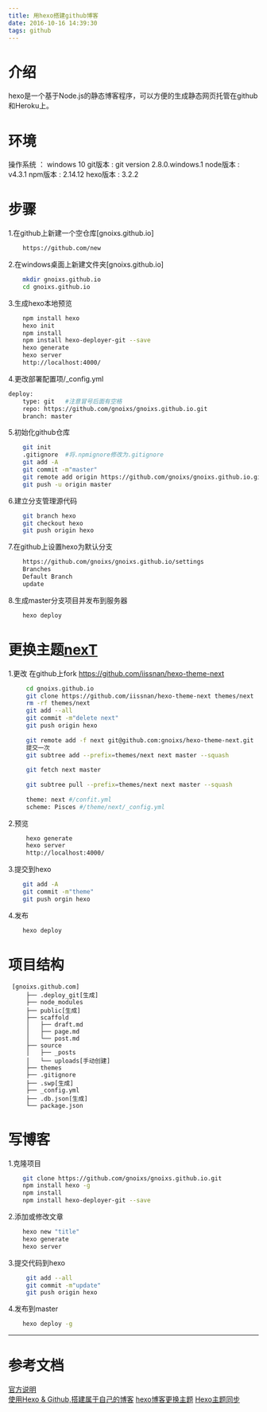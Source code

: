 ```yaml
---
title: 用hexo搭建github博客
date: 2016-10-16 14:39:30
tags: github
---
```


# 介绍
hexo是一个基于Node.js的静态博客程序，可以方便的生成静态网页托管在github和Heroku上。

# 环境
操作系统 ： windows 10
git版本  : git version 2.8.0.windows.1
node版本 : v4.3.1
npm版本  : 2.14.12
hexo版本 : 3.2.2

# 步骤
1.在github上新建一个空仓库[gnoixs.github.io]
```bash
	https://github.com/new
```
2.在windows桌面上新建文件夹[gnoixs.github.io]
```bash
	mkdir gnoixs.github.io
	cd gnoixs.github.io
```
3.生成hexo本地预览 
```bash
	npm install hexo
	hexo init
	npm install
	npm install hexo-deployer-git --save
	hexo generate
	hexo server
	http://localhost:4000/
```
4.更改部署配置项/_config.yml
```bash
deploy:
	type: git   #注意冒号后面有空格
	repo: https://github.com/gnoixs/gnoixs.github.io.git
	branch: master
```
5.初始化github仓库
```bash
	git init
	.gitignore  #将.npmignore修改为.gitignore
	git add -A
	git commit -m"master"
	git remote add origin https://github.com/gnoixs/gnoixs.github.io.git
	git push -u origin master
```
6.建立分支管理源代码
```bash
	git branch hexo
	git checkout hexo
	git push origin hexo
```
7.在github上设置hexo为默认分支
```bash
	https://github.com/gnoixs/gnoixs.github.io/settings
	Branches
	Default Branch
	update
```
8.生成master分支项目并发布到服务器
```bash	
	hexo deploy
```
	
# 更换主题[nexT](http://theme-next.iissnan.com/)
1.更改
    在github上fork https://github.com/iissnan/hexo-theme-next
```bash
	 cd gnoixs.github.io
	 git clone https://github.com/iissnan/hexo-theme-next themes/next
     rm -rf themes/next
     git add --all
     git commit -m"delete next"
     git push origin hexo
     
     git remote add -f next git@github.com:gnoixs/hexo-theme-next.git
     提交一次
     git subtree add --prefix=themes/next next master --squash
     
     git fetch next master
     
     git subtree pull --prefix=themes/next next master --squash
     
	 theme: next #/confit.yml
	 scheme: Pisces	#/theme/next/_config.yml
```
2.预览
```bash
	 hexo generate
	 hexo server
	 http://localhost:4000/
```
3.提交到hexo
```bash
	git add -A
	git commit -m"theme"
	git push orgin hexo
```
4.发布
```bash
	hexo deploy
```

# 项目结构
	 [gnoixs.github.com]
    	 ├── .deploy_git[生成]
		 ├── node_modules
		 ├── public[生成]
    	 ├── scaffold
    	 │   ├── draft.md
    	 │   ├── page.md
    	 │   └── post.md
    	 ├── source 
    	 │   ├── _posts
    	 │   └── uploads[手动创建]
    	 ├── themes                                       
    	 ├── .gitignore
		 ├── .swp[生成]  		
    	 ├── _config.yml
		 ├── .db.json[生成] 
    	 └── package.json
				
# 写博客
1.克隆项目
 ```bash
     git clone https://github.com/gnoixs/gnoixs.github.io.git
     npm install hexo -g
     npm install
     npm install hexo-deployer-git --save
 ```
2.添加或修改文章
```bash
	hexo new "title"
	hexo generate
	hexo server
```
3.提交代码到hexo
```bash
	 git add --all
	 git commit -m"update"
	 git push origin hexo
```
4.发布到master
```bash
	hexo deploy -g
```

--------------------------------------------------------------------------------------------------------

# 参考文档
[官方说明](http://theme-next.iissnan.com/getting-started.html)	
[使用Hexo & Github,搭建属于自己的博客](https://segmentfault.com/a/1190000006749038)
[hexo博客更换主题](http://www.tuicool.com/articles/zeIZJzv)
[Hexo主题同步](http://w4lle.github.io/2016/06/06/Hexo-themes/)

		
		
		

